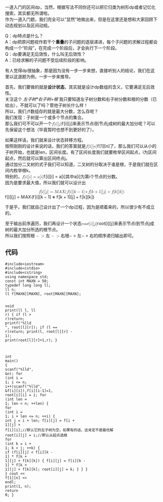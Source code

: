 <p>一道入门的区间dp，当然，根据写法不同你还可以把它归类为树形dp或者记忆化搜索，其实都无所谓啦。<br>
作为一道入门题，我们完全可以“显然”地做出来，但是在这里还是想和大家回顾下动态规划以及区间动规。</p>
<p>Q：dp特点是什么？<br>
A：dp把原问题视作若干个<strong>重叠</strong>的子问题的逐层递进，每个子问题的求解过程都会构成一个“阶段”，在完成一个阶段后，才会执行下一个阶段。<br>
Q：dp要满足无后效性，什么叫无后效性？<br>
A：已经求解的子问题不受后续阶段的影响。</p>
<p>有人觉得dp很抽象，那是因为没有一步一步来想，直接听别人的结论，我们在这里以这道题为例，一步一步来推导。</p>
<p>首先，我们要做的就是<strong>设计状态</strong>，其实就是设计dp数组的含义，它要满足无后效性。<br>
关注这个  <em>左子树*右子树+根</em> 我只要知道左子树分数和右子树分数和根的分数（已给出），不就可以了吗？管他子树长什么样！<br>
所以，我们<span><span class="katex"><span class="katex-mathml"><math xmlns="http://www.w3.org/1998/Math/MathML"><semantics><mrow><mi>f</mi></mrow><annotation encoding="application/x-tex">f</annotation></semantics></math></span><span class="katex-html" aria-hidden="true"><span class="base"><span class="strut" style="height:0.8888799999999999em;vertical-align:-0.19444em;"></span><span class="mord mathnormal" style="margin-right:0.10764em;">f</span></span></span></span></span>数组存的就是最大分数，怎么存呢？<br>
我们发现：子树是一个或多个节点的集合。<br>
那么我们可不可以开一个<span><span class="katex"><span class="katex-mathml"><math xmlns="http://www.w3.org/1998/Math/MathML"><semantics><mrow><mi>f</mi><mo stretchy="false">[</mo><mi>i</mi><mo stretchy="false">]</mo><mo stretchy="false">[</mo><mi>j</mi><mo stretchy="false">]</mo></mrow><annotation encoding="application/x-tex">f[i][j]</annotation></semantics></math></span><span class="katex-html" aria-hidden="true"><span class="base"><span class="strut" style="height:1em;vertical-align:-0.25em;"></span><span class="mord mathnormal" style="margin-right:0.10764em;">f</span><span class="mopen">[</span><span class="mord mathnormal">i</span><span class="mclose">]</span><span class="mopen">[</span><span class="mord mathnormal" style="margin-right:0.05724em;">j</span><span class="mclose">]</span></span></span></span></span>来表示节点i到节点j成树的最大加分呢？可以先保留这个想法（毕竟暂时也想不到更好的了）。</p>
<p>如果这样话，我们就来设计状态转移方程。<br>
按照刚刚的设计来说的话，我们的答案就是<span><span class="katex"><span class="katex-mathml"><math xmlns="http://www.w3.org/1998/Math/MathML"><semantics><mrow><mi>f</mi><mo stretchy="false">[</mo><mn>1</mn><mo stretchy="false">]</mo><mo stretchy="false">[</mo><mi>n</mi><mo stretchy="false">]</mo></mrow><annotation encoding="application/x-tex">f[1][n]</annotation></semantics></math></span><span class="katex-html" aria-hidden="true"><span class="base"><span class="strut" style="height:1em;vertical-align:-0.25em;"></span><span class="mord mathnormal" style="margin-right:0.10764em;">f</span><span class="mopen">[</span><span class="mord">1</span><span class="mclose">]</span><span class="mopen">[</span><span class="mord mathnormal">n</span><span class="mclose">]</span></span></span></span></span>了，那么我们可以从小的子树开始，也就是len，区间长度。有了区间长度我们就要枚举区间起点，i为区间起点，然后就可以算出区间终点j。<br>
通过加分二叉树的式子我们可以知道，二叉树的分取决于谁是根，于是我们就在区间内枚举根k。<br>
特别的，<span><span class="katex"><span class="katex-mathml"><math xmlns="http://www.w3.org/1998/Math/MathML"><semantics><mrow><mi>f</mi><mo stretchy="false">[</mo><mi>i</mi><mo stretchy="false">]</mo><mo stretchy="false">[</mo><mi>i</mi><mo stretchy="false">]</mo><mo>=</mo><mi>a</mi><mo stretchy="false">[</mo><mi>i</mi><mo stretchy="false">]</mo></mrow><annotation encoding="application/x-tex">f[i][i]=a[i]</annotation></semantics></math></span><span class="katex-html" aria-hidden="true"><span class="base"><span class="strut" style="height:1em;vertical-align:-0.25em;"></span><span class="mord mathnormal" style="margin-right:0.10764em;">f</span><span class="mopen">[</span><span class="mord mathnormal">i</span><span class="mclose">]</span><span class="mopen">[</span><span class="mord mathnormal">i</span><span class="mclose">]</span><span class="mspace" style="margin-right:0.2777777777777778em;"></span><span class="mrel">=</span><span class="mspace" style="margin-right:0.2777777777777778em;"></span></span><span class="base"><span class="strut" style="height:1em;vertical-align:-0.25em;"></span><span class="mord mathnormal">a</span><span class="mopen">[</span><span class="mord mathnormal">i</span><span class="mclose">]</span></span></span></span></span>其中a[i]为第i个节点的分数。<br>
因为是要求最大值，所以我们就可以设计出</p>
<p><span class="katex-display"><span class="katex"><span class="katex-mathml"><math xmlns="http://www.w3.org/1998/Math/MathML" display="block"><semantics><mrow><mi>f</mi><mo stretchy="false">[</mo><mi>i</mi><mo stretchy="false">]</mo><mo stretchy="false">[</mo><mi>j</mi><mo stretchy="false">]</mo><mo>=</mo><mi>M</mi><mi>A</mi><mi>X</mi><mo stretchy="false">(</mo><mi>f</mi><mo stretchy="false">[</mo><mi>i</mi><mo stretchy="false">]</mo><mo stretchy="false">[</mo><mi>k</mi><mo>−</mo><mn>1</mn><mo stretchy="false">]</mo><mo>∗</mo><mi>f</mi><mo stretchy="false">[</mo><mi>k</mi><mo>+</mo><mn>1</mn><mo stretchy="false">]</mo><mo stretchy="false">[</mo><mi>j</mi><mo stretchy="false">]</mo><mo>+</mo><mi>f</mi><mo stretchy="false">[</mo><mi>k</mi><mo stretchy="false">]</mo><mo stretchy="false">[</mo><mi>k</mi><mo stretchy="false">]</mo><mo stretchy="false">)</mo></mrow><annotation encoding="application/x-tex">f[i][j]=MAX(f[i][k-1]*f[k+1][j]+f[k][k])
</annotation></semantics></math></span><span class="katex-html" aria-hidden="true"><span class="base"><span class="strut" style="height:1em;vertical-align:-0.25em;"></span><span class="mord mathnormal" style="margin-right:0.10764em;">f</span><span class="mopen">[</span><span class="mord mathnormal">i</span><span class="mclose">]</span><span class="mopen">[</span><span class="mord mathnormal" style="margin-right:0.05724em;">j</span><span class="mclose">]</span><span class="mspace" style="margin-right:0.2777777777777778em;"></span><span class="mrel">=</span><span class="mspace" style="margin-right:0.2777777777777778em;"></span></span><span class="base"><span class="strut" style="height:1em;vertical-align:-0.25em;"></span><span class="mord mathnormal" style="margin-right:0.10903em;">M</span><span class="mord mathnormal">A</span><span class="mord mathnormal" style="margin-right:0.07847em;">X</span><span class="mopen">(</span><span class="mord mathnormal" style="margin-right:0.10764em;">f</span><span class="mopen">[</span><span class="mord mathnormal">i</span><span class="mclose">]</span><span class="mopen">[</span><span class="mord mathnormal" style="margin-right:0.03148em;">k</span><span class="mspace" style="margin-right:0.2222222222222222em;"></span><span class="mbin">−</span><span class="mspace" style="margin-right:0.2222222222222222em;"></span></span><span class="base"><span class="strut" style="height:1em;vertical-align:-0.25em;"></span><span class="mord">1</span><span class="mclose">]</span><span class="mspace" style="margin-right:0.2222222222222222em;"></span><span class="mbin">∗</span><span class="mspace" style="margin-right:0.2222222222222222em;"></span></span><span class="base"><span class="strut" style="height:1em;vertical-align:-0.25em;"></span><span class="mord mathnormal" style="margin-right:0.10764em;">f</span><span class="mopen">[</span><span class="mord mathnormal" style="margin-right:0.03148em;">k</span><span class="mspace" style="margin-right:0.2222222222222222em;"></span><span class="mbin">+</span><span class="mspace" style="margin-right:0.2222222222222222em;"></span></span><span class="base"><span class="strut" style="height:1em;vertical-align:-0.25em;"></span><span class="mord">1</span><span class="mclose">]</span><span class="mopen">[</span><span class="mord mathnormal" style="margin-right:0.05724em;">j</span><span class="mclose">]</span><span class="mspace" style="margin-right:0.2222222222222222em;"></span><span class="mbin">+</span><span class="mspace" style="margin-right:0.2222222222222222em;"></span></span><span class="base"><span class="strut" style="height:1em;vertical-align:-0.25em;"></span><span class="mord mathnormal" style="margin-right:0.10764em;">f</span><span class="mopen">[</span><span class="mord mathnormal" style="margin-right:0.03148em;">k</span><span class="mclose">]</span><span class="mopen">[</span><span class="mord mathnormal" style="margin-right:0.03148em;">k</span><span class="mclose">]</span><span class="mclose">)</span></span></span></span></span></p>
<p>于是乎，我们就自己设计出了一个dp过程，因为是顺着来的，所以很少有不成立的。</p>
<p>至于输出前序遍历，我们再设计一个状态<span><span class="katex"><span class="katex-mathml"><math xmlns="http://www.w3.org/1998/Math/MathML"><semantics><mrow><mi>r</mi><mi>o</mi><mi>o</mi><mi>t</mi><mo stretchy="false">[</mo><mi>i</mi><mo stretchy="false">]</mo><mo stretchy="false">[</mo><mi>j</mi><mo stretchy="false">]</mo></mrow><annotation encoding="application/x-tex">root[i][j]</annotation></semantics></math></span><span class="katex-html" aria-hidden="true"><span class="base"><span class="strut" style="height:1em;vertical-align:-0.25em;"></span><span class="mord mathnormal" style="margin-right:0.02778em;">r</span><span class="mord mathnormal">o</span><span class="mord mathnormal">o</span><span class="mord mathnormal">t</span><span class="mopen">[</span><span class="mord mathnormal">i</span><span class="mclose">]</span><span class="mopen">[</span><span class="mord mathnormal" style="margin-right:0.05724em;">j</span><span class="mclose">]</span></span></span></span></span>来表示节点i到节点j成树的最大加分所选的根节点。<br>
所以我们按照<span><span class="katex"><span class="katex-mathml"><math xmlns="http://www.w3.org/1998/Math/MathML"><semantics><mrow><mtext>根</mtext><mo>−</mo><mo>&gt;</mo><mtext>左</mtext><mo>−</mo><mo>&gt;</mo><mtext>右</mtext></mrow><annotation encoding="application/x-tex">根-&gt;左-&gt;右</annotation></semantics></math></span><span class="katex-html" aria-hidden="true"><span class="base"><span class="strut" style="height:0.76666em;vertical-align:-0.08333em;"></span><span class="mord cjk_fallback">根</span><span class="mord">−</span><span class="mspace" style="margin-right:0.2777777777777778em;"></span><span class="mrel">&gt;</span><span class="mspace" style="margin-right:0.2777777777777778em;"></span></span><span class="base"><span class="strut" style="height:0.76666em;vertical-align:-0.08333em;"></span><span class="mord cjk_fallback">左</span><span class="mord">−</span><span class="mspace" style="margin-right:0.2777777777777778em;"></span><span class="mrel">&gt;</span><span class="mspace" style="margin-right:0.2777777777777778em;"></span></span><span class="base"><span class="strut" style="height:0.68333em;vertical-align:0em;"></span><span class="mord cjk_fallback">右</span></span></span></span></span>的顺序递归输出即可。</p>
<h2>代码</h2>
<pre><code class="language-c++" data-rendered-lang="c++"><span class="hljs-meta">#<span class="hljs-meta-keyword">include</span><span class="hljs-meta-string">&lt;iostream&gt;</span></span>
<span class="hljs-meta">#<span class="hljs-meta-keyword">include</span><span class="hljs-meta-string">&lt;cstdio&gt;</span></span>
<span class="hljs-meta">#<span class="hljs-meta-keyword">include</span><span class="hljs-meta-string">&lt;cstring&gt;</span></span>
<span class="hljs-keyword">using</span> <span class="hljs-keyword">namespace</span> <span class="hljs-built_in">std</span>;
<span class="hljs-keyword">const</span> <span class="hljs-keyword">int</span> MAXN = <span class="hljs-number">50</span>;
<span class="hljs-keyword">typedef</span> <span class="hljs-keyword">long</span> <span class="hljs-keyword">long</span> ll;
ll n;
ll f[MAXN][MAXN], root[MAXN][MAXN];

<span class="hljs-function"><span class="hljs-keyword">void</span> <span class="hljs-title">print</span><span class="hljs-params">(ll l, ll r)</span> </span>{
	<span class="hljs-keyword">if</span> (l &gt; r)<span class="hljs-keyword">return</span>;
	<span class="hljs-built_in">printf</span>(<span class="hljs-string">"%lld "</span>, root[l][r]);
	<span class="hljs-keyword">if</span> (l == r)<span class="hljs-keyword">return</span>;
	print(l, root[l][r] - <span class="hljs-number">1</span>);
	print(root[l][r]+<span class="hljs-number">1</span>,r);
}

<span class="hljs-function"><span class="hljs-keyword">int</span> <span class="hljs-title">main</span><span class="hljs-params">()</span> </span>{
	<span class="hljs-built_in">scanf</span>(<span class="hljs-string">"%lld"</span>, &amp;n);
	<span class="hljs-keyword">for</span> (<span class="hljs-keyword">int</span> i = <span class="hljs-number">1</span>; i &lt;= n; i++)<span class="hljs-built_in">scanf</span>(<span class="hljs-string">"%lld"</span>, &amp;f[i][i]),f[i][i<span class="hljs-number">-1</span>]=<span class="hljs-number">1</span>, root[i][i] = i;
	<span class="hljs-keyword">for</span> (<span class="hljs-keyword">int</span> len = <span class="hljs-number">1</span>; len &lt; n; ++len) {
		<span class="hljs-keyword">for</span> (<span class="hljs-keyword">int</span> i = <span class="hljs-number">1</span>; i + len &lt;= n; ++i) {
			<span class="hljs-keyword">int</span> j = i + len;
			f[i][j] = f[i + <span class="hljs-number">1</span>][j] + f[i][i];<span class="hljs-comment">//默认它的左子树为空，如果有的话，这肯定不是最优解</span>
			root[i][j] = i;<span class="hljs-comment">//默认从起点选根</span>
			<span class="hljs-keyword">for</span> (<span class="hljs-keyword">int</span> k = i + <span class="hljs-number">1</span>; k &lt; j; ++k) {
				<span class="hljs-keyword">if</span> (f[i][j] &lt; f[i][k - <span class="hljs-number">1</span>] * f[k + <span class="hljs-number">1</span>][j] + f[k][k]) {
					f[i][j] = f[i][k - <span class="hljs-number">1</span>] * f[k + <span class="hljs-number">1</span>][j] + f[k][k];
					root[i][j] = k;
				}
			}
		}
	}
	<span class="hljs-built_in">cout</span> &lt;&lt; f[<span class="hljs-number">1</span>][n] &lt;&lt; <span class="hljs-built_in">endl</span>;
	print(<span class="hljs-number">1</span>, n);
	<span class="hljs-keyword">return</span> <span class="hljs-number">0</span>;
}
</code></pre>
